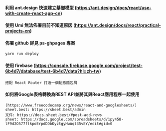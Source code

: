 #### 利用 ant.design 快速建立基礎模型 (https://ant.design/docs/react/use-with-create-react-app-cn)
#### 使用 Umi 無法佈署目前不知道原因 (https://ant.design/docs/react/practical-projects-cn)
#### 佈署 github 詳見 ps-ghpages 專案
```
yarn run deploy
```

#### 使用 firebase (https://console.firebase.google.com/project/test-6b4d7/database/test-6b4d7/data?hl=zh-tw)
```
搭配 React Router 打造一個動態麵包屑
```
#### 如何將Google表格轉換為REST API並將其與React應用程序一起使用

```
(https://www.freecodecamp.org/news/react-and-googlesheets/)
sheet.best: https://sheet.best/admin
文件: https://docs.sheet.best/#post-add-rows
sheet: https://docs.google.com/spreadsheets/d/1py458-lF9d2O577ftkpoErpdDDbKyztgyHwAqt35vEY/edit#gid=0
```